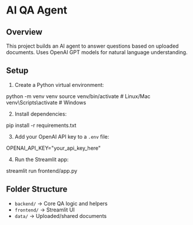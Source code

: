 # AI QA Agent

## Overview
This project builds an AI agent to answer questions based on uploaded documents. Uses OpenAI GPT models for natural language understanding.

## Setup
1. Create a Python virtual environment:

python -m venv venv
source venv/bin/activate # Linux/Mac
venv\Scripts\activate # Windows

2. Install dependencies:


pip install -r requirements.txt

3. Add your OpenAI API key to a `.env` file:


OPENAI_API_KEY="your_api_key_here"

4. Run the Streamlit app:


streamlit run frontend/app.py


## Folder Structure
- `backend/` → Core QA logic and helpers
- `frontend/` → Streamlit UI
- `data/` → Uploaded/shared documents

